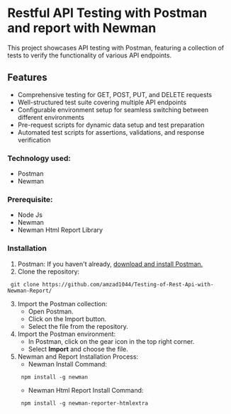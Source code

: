 
# Restful API Testing with Postman and report with Newman 

This project showcases API testing with Postman, featuring a collection of tests to verify the functionality of various API endpoints.

## Features

- Comprehensive testing for GET, POST, PUT, and DELETE requests
- Well-structured test suite covering multiple API endpoints
- Configurable environment setup for seamless switching between different environments
- Pre-request scripts for dynamic data setup and test preparation
- Automated test scripts for assertions, validations, and response verification

### **Technology used:**
- Postman
- Newman

### **Prerequisite:**
- Node Js
- Newman
- Newman Html Report Library

### **Installation**

1. Postman: If you haven't already, [download and install Postman.](https://www.postman.com/downloads/)
2. Clone the repository:
 ```console 
  git clone https://github.com/amzad1044/Testing-of-Rest-Api-with-Newman-Report/
```
3. Import the Postman collection:
    - Open Postman.
    - Click on the Import button.
    - Select the file from the repository.
4. Import the Postman environment:
    - In Postman, click on the gear icon in the top right corner.
    - Select **Import** and choose the file.
5. Newman and Report Installation Process:
    - Newman Install Command:
     ```console 
      npm install -g newman
    ```
    - Newman Html Report Install Command:
     ```console 
      npm install -g newman-reporter-htmlextra
    ```


